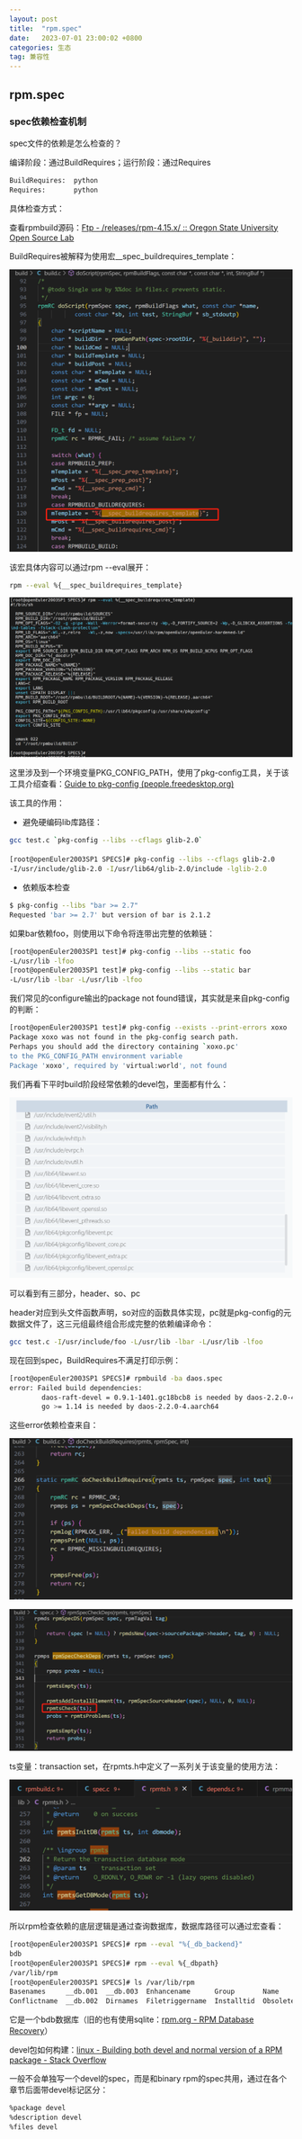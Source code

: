 ```yaml
---
layout: post
title:  "rpm.spec"
date:   2023-07-01 23:00:02 +0800
categories: 生态
tag: 兼容性
---
```


## rpm.spec

### spec依赖检查机制

spec文件的依赖是怎么检查的？

编译阶段：通过BuildRequires；运行阶段：通过Requires

```bash
BuildRequires:  python
Requires:       python
```

具体检查方式：

查看rpmbuild源码：[Ftp - /releases/rpm-4.15.x/ :: Oregon State University Open Source Lab](http://ftp.rpm.org/releases/rpm-4.15.x/)

BuildRequires被解释为使用宏__spec_buildrequires_template：

![image-20230701170955227](/assets/images/rpm.spec/image-20230701170955227.png)

该宏具体内容可以通过rpm --eval展开：

```bash
rpm --eval %{__spec_buildrequires_template}
```

![image-20230701171040194](/assets/images/rpm.spec/image-20230701171040194.png)

这里涉及到一个环境变量PKG_CONFIG_PATH，使用了pkg-config工具，关于该工具介绍查看：[Guide to pkg-config (people.freedesktop.org)](https://people.freedesktop.org/~dbn/pkg-config-guide.html)

该工具的作用：

- 避免硬编码lib库路径：

```bash
gcc test.c `pkg-config --libs --cflags glib-2.0`

[root@openEuler2003SP1 SPECS]# pkg-config --libs --cflags glib-2.0
-I/usr/include/glib-2.0 -I/usr/lib64/glib-2.0/include -lglib-2.0
```

- 依赖版本检查

```bash
$ pkg-config --libs "bar >= 2.7"
Requested 'bar >= 2.7' but version of bar is 2.1.2
```

如果bar依赖foo，则使用以下命令将连带出完整的依赖链：

```bash
[root@openEuler2003SP1 test]# pkg-config --libs --static foo
-L/usr/lib -lfoo
[root@openEuler2003SP1 test]# pkg-config --libs --static bar
-L/usr/lib -lbar -L/usr/lib -lfoo
```

我们常见的configure输出的package not found错误，其实就是来自pkg-config的判断：

```bash
[root@openEuler2003SP1 test]# pkg-config --exists --print-errors xoxo
Package xoxo was not found in the pkg-config search path.
Perhaps you should add the directory containing `xoxo.pc'
to the PKG_CONFIG_PATH environment variable
Package 'xoxo', required by 'virtual:world', not found
```



我们再看下平时build阶段经常依赖的devel包，里面都有什么：

![image-20230701173341798](/assets/images/rpm.spec/image-20230701173341798.png)

可以看到有三部分，header、so、pc

header对应到头文件函数声明，so对应的函数具体实现，pc就是pkg-config的元数据文件了，这三元组最终组合形成完整的依赖编译命令：

```bash
gcc test.c -I/usr/include/foo -L/usr/lib -lbar -L/usr/lib -lfoo
```

现在回到spec，BuildRequires不满足打印示例：

```bash
[root@openEuler2003SP1 SPECS]# rpmbuild -ba daos.spec
error: Failed build dependencies:
        daos-raft-devel = 0.9.1-1401.gc18bcb8 is needed by daos-2.2.0-4.aarch64
        go >= 1.14 is needed by daos-2.2.0-4.aarch64
```

这些error依赖检查来自：

![image-20230701173925324](/assets/images/rpm.spec/image-20230701173925324.png)

![image-20230701174018570](/assets/images/rpm.spec/image-20230701174018570.png)

ts变量：transaction set，在rpmts.h中定义了一系列关于该变量的使用方法：

![image-20230701175121884](/assets/images/rpm.spec/image-20230701175121884.png)

所以rpm检查依赖的底层逻辑是通过查询数据库，数据库路径可以通过宏查看：

```bash
[root@openEuler2003SP1 SPECS]# rpm --eval "%{_db_backend}"
bdb
[root@openEuler2003SP1 SPECS]# rpm --eval %{_dbpath}
/var/lib/rpm
[root@openEuler2003SP1 SPECS]# ls /var/lib/rpm
Basenames     __db.001  __db.003  Enhancename      Group       Name          Packages     Recommendname  Sha1header  Suggestname     Transfiletriggername
Conflictname  __db.002  Dirnames  Filetriggername  Installtid  Obsoletename  Providename  Requirename    Sigmd5      Supplementname  Triggername
```

它是一个bdb数据库（旧的也有使用sqlite：[rpm.org - RPM Database Recovery](https://rpm.org/user_doc/db_recovery.html)）



devel包如何构建：[linux - Building both devel and normal version of a RPM package - Stack Overflow](https://stackoverflow.com/questions/2913130/building-both-devel-and-normal-version-of-a-rpm-package)

一般不会单独写一个devel的spec，而是和binary rpm的spec共用，通过在各个章节后面带devel标记区分：

```bash
%package devel
%description devel
%files devel
```

